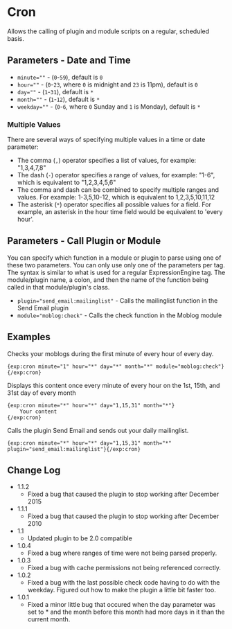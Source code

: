 # Cron


Allows the calling of plugin and module scripts on a regular, scheduled basis.

## Parameters - Date and Time

- `minute=""` - (`0`-`59`), default is `0`
- `hour=""` - (`0`-`23`, where `0` is midnight and `23` is 11pm), default is `0`
- `day=""` - (`1`-`31`), default is `*`
- `month=""` - (`1`-`12`), default is `*`
- `weekday=""` - (`0`-`6`, where `0` Sunday and `1` is Monday), default is `*`

### Multiple Values

There are several ways of specifying multiple values in a time or date parameter:

- The comma (`,`) operator specifies a list of values, for example: "1,3,4,7,8"
- The dash (`-`) operator specifies a range of values, for example: "1-6", which is equivalent to "1,2,3,4,5,6"
- The comma and dash can be combined to specify multiple ranges and values. For example: 1-3,5,10-12, which is equivalent to 1,2,3,5,10,11,12
- The asterisk (`*`) operator specifies all possible values for a field. For example, an asterisk in the hour time field would be equivalent to 'every hour'.

## Parameters - Call Plugin or Module

You can specify which function in a module or plugin to parse using one of these two parameters. You can only use only one of
the parameters per tag. The syntax is similar to what is used for a regular ExpressionEngine tag. The module/plugin name, a colon,
and then the name of the function being called in that module/plugin's class.

- `plugin="send_email:mailinglist"` - Calls the mailinglist function in the Send Email plugin
- `module="moblog:check"` - Calls the check function in the Moblog module

## Examples

Checks your moblogs during the first minute of every hour of every day.

    {exp:cron minute="1" hour="*" day="*" month="*" module="moblog:check"}{/exp:cron}

Displays this content once every minute of every hour on the 1st, 15th, and 31st day of every month

    {exp:cron minute="*" hour="*" day="1,15,31" month="*"}
        Your content
    {/exp:cron}

Calls the plugin Send Email and sends out your daily mailinglist.

    {exp:cron minute="*" hour="*" day="1,15,31" month="*" plugin="send_email:mailinglist"}{/exp:cron}

## Change Log

- 1.1.2
    - Fixed a bug that caused the plugin to stop working after December 2015
- 1.1.1
	- Fixed a bug that caused the plugin to stop working after December 2010
- 1.1
	- Updated plugin to be 2.0 compatible
- 1.0.4
	- Fixed a bug where ranges of time were not being parsed properly.
- 1.0.3
	- Fixed a bug with cache permissions not being referenced correctly.
- 1.0.2
	- Fixed a bug with the last possible check code having to do with the weekday. Figured out how to make the plugin a little bit faster too.
- 1.0.1
	- Fixed a minor little bug that occured when the day parameter was set to * and the month before this month had more days in it than the current month.
